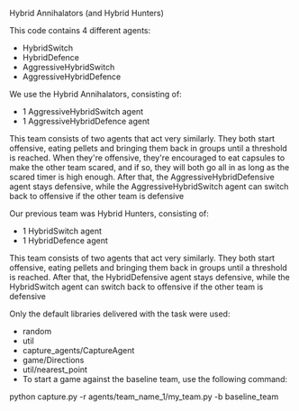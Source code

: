 Hybrid Annihalators (and Hybrid Hunters)

This code contains 4 different agents:
- HybridSwitch
- HybridDefence
- AggressiveHybridSwitch
- AggressiveHybridDefence

We use the Hybrid Annihalators, consisting of:
- 1 AggressiveHybridSwitch agent
- 1 AggressiveHybridDefence agent

This team consists of two agents that act very similarly. 
They both start offensive, eating pellets and bringing them back in groups until a threshold is reached.
When they're offensive, they're encouraged to eat capsules to make the other team scared, and if so, 
they will both go all in as long as the scared timer is high enough.
After that, the AggressiveHybridDefensive agent stays defensive,
while the AggressiveHybridSwitch agent can switch back to offensive if the other team is defensive

Our previous team was Hybrid Hunters, consisting of:
- 1 HybridSwitch agent
- 1 HybridDefence agent

This team consists of two agents that act very similarly. 
They both start offensive, eating pellets and bringing them back in groups until a threshold is reached.
After that, the HybridDefensive agent stays defensive,
while the HybridSwitch agent can switch back to offensive if the other team is defensive

Only the default libraries delivered with the task were used:

- random
- util
- capture_agents/CaptureAgent
- game/Directions
- util/nearest_point
- To start a game against the baseline team, use the following command:

python capture.py -r agents/team_name_1/my_team.py -b baseline_team
